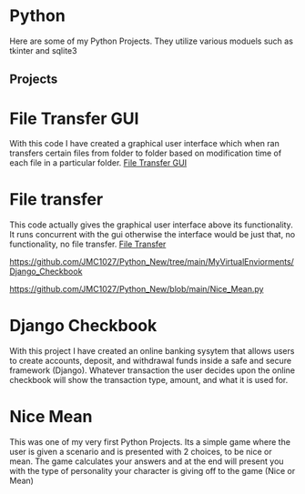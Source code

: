 # Python
 
 Here are some of my Python Projects. They utilize various moduels such as tkinter and sqlite3
 
 ## Projects
# File Transfer GUI
With this code I have created a graphical user interface which when ran transfers certain files from folder to folder based on modification time of each file in a particular folder. 
[File Transfer GUI](https://github.com/JMC1027/Python_New/blob/main/giu.py)
 
# File transfer
This code actually gives the graphical user interface above its functionality. It runs concurrent with the gui otherwise the interface would be just that, no functionality, no file transfer.
[File Transfer](https://github.com/JMC1027/Python_New/blob/main/file_transfer.py)

 
 https://github.com/JMC1027/Python_New/tree/main/MyVirtualEnviorments/Django_Checkbook
 
 https://github.com/JMC1027/Python_New/blob/main/Nice_Mean.py
 

# Django Checkbook
With this project I have created an online banking sysytem that allows users to create accounts, deposit, and withdrawal funds inside a safe and secure framework (Django). Whatever transaction the user decides upon the online checkbook will show the transaction type, amount, and what it is used for.  

# Nice Mean 
This was one of my very first Python Projects. Its a simple game where the user is given a scenario and is presented with 2 choices, to be nice or mean. The game calculates your answers and at the end will present you with the type of personality your character is giving off to the game (Nice or Mean)
